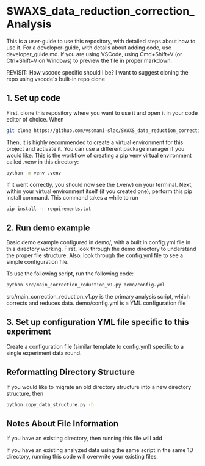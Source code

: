# SWAXS_data_reduction_correction_Analysis

This is a user-guide to use this repository, with detailed steps about how to use it. For a developer-guide, with details about adding code, use developer_guide.md. If you are using VSCode, using Cmd+Shift+V (or Ctrl+Shift+V on Windows) to preview the file in proper markdown.

REVISIT: How vscode specific should I be? I want to suggest cloning the repo using vscode's built-in repo clone
## 1. Set up code
First, clone this repository where you want to use it and open it in your code editor of choice. When 
```bash
git clone https://github.com/vsomani-slac/SWAXS_data_reduction_correction_Analysis
```
Then, it is highly recommended to create a virtual environment for this project and activate it. You can use a different package manager if you would like. This is the workflow of creating a pip venv virtual environment called .venv in this directory:
```bash
python -m venv .venv  
```
If it went correctly, you should now see the (.venv) on your terminal. Next, within your virtual environment itself (if you created one), perform this pip install command. This command takes a while to run
```bash
pip install -r requirements.txt
```

## 2. Run demo example

Basic demo example configured in demo/, with a built in config.yml file in this directory working. First, look through the demo directory to understand the proper file structure. Also, look through the config.yml file to see a simple configuration file.

To use the following script, run the following code:
```bash
python src/main_correction_reduction_v1.py demo/config.yml
```
src/main_correction_reduction_v1.py is the primary analysis script, which corrects and reduces data.
demo/config.yml is a YML configuration file

## 3. Set up configuration YML file specific to this experiment
Create a configuration file (similar template to config.yml) specific to a single experiment data round. 

## Reformatting Directory Structure
If you would like to migrate an old directory structure into a new directory structure, then 
```bash
python copy_data_structure.py -h
```

## Notes About File Information
If you have an existing directory, then running this file will add

If you have an existing analyzed data using the same script in the same 1D directory, running this code will overwrite your existing files. 